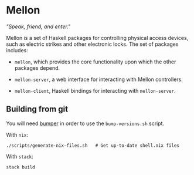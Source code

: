# Mellon

<em>"Speak, friend, and enter."</em>

Mellon is a set of Haskell packages for controlling physical access
devices, such as electric strikes and other electronic locks. The set
of packages includes:

* `mellon`, which provides the core functionality upon
  which the other packages depend.

* `mellon-server`, a web interface for interacting with
  Mellon controllers.

* `mellon-client`, Haskell bindings for interacting with
  `mellon-server`.

## Building from git

You will need [bumper](https://hackage.haskell.org/package/bumper) in
order to use the `bump-versions.sh` script.

With `nix`:
```shell
./scripts/generate-nix-files.sh   # Get up-to-date shell.nix files
```

With `stack`:
```shell
stack build
```

